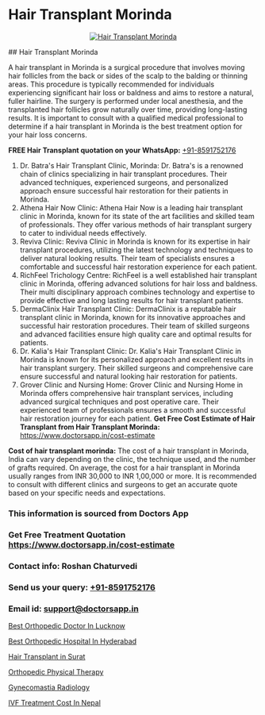 # Hair Transplant Morinda

<p align="center">
  <a href="https://doctorsapp.co.in/uploads/treatment_image/Finding%20the%20best%20hair%20clinic.jpg">
    <img src="https://doctorsapp.co.in/treatment/hair-transplant" alt="Hair Transplant Morinda">
  </a>
</p>
## Hair Transplant Morinda

A hair transplant in Morinda is a surgical procedure that involves moving hair follicles from the back or sides of the scalp to the balding or thinning areas. This procedure is typically recommended for individuals experiencing significant hair loss or baldness and aims to restore a natural, fuller hairline. The surgery is performed under local anesthesia, and the transplanted hair follicles grow naturally over time, providing long-lasting results. It is important to consult with a qualified medical professional to determine if a hair transplant in Morinda is the best treatment option for your hair loss concerns.

**FREE Hair Transplant quotation on your WhatsApp:**  [+91-8591752176](https://api.whatsapp.com/send?phone=8591752176)

1) Dr. Batra's   Hair Transplant Clinic, Morinda: Dr. Batra's is a renowned chain of clinics specializing in hair transplant procedures. Their advanced techniques, experienced surgeons, and personalized approach ensure successful hair restoration for their patients in Morinda.
2) Athena Hair Now Clinic: Athena Hair Now is a leading hair transplant clinic in Morinda, known for its state of the art facilities and skilled team of professionals. They offer various methods of hair transplant surgery to cater to individual needs effectively.
3) Reviva Clinic: Reviva Clinic in Morinda is known for its expertise in hair transplant procedures, utilizing the latest technology and techniques to deliver natural looking results. Their team of specialists ensures a comfortable and successful hair restoration experience for each patient.
4) RichFeel Trichology Centre: RichFeel is a well established hair transplant clinic in Morinda, offering advanced solutions for hair loss and baldness. Their multi disciplinary approach combines technology and expertise to provide effective and long lasting results for hair transplant patients.
5) DermaClinix   Hair Transplant Clinic: DermaClinix is a reputable hair transplant clinic in Morinda, known for its innovative approaches and successful hair restoration procedures. Their team of skilled surgeons and advanced facilities ensure high quality care and optimal results for patients.
6) Dr. Kalia's Hair Transplant Clinic: Dr. Kalia's Hair Transplant Clinic in Morinda is known for its personalized approach and excellent results in hair transplant surgery. Their skilled surgeons and comprehensive care ensure successful and natural looking hair restoration for patients.
7) Grover Clinic and Nursing Home: Grover Clinic and Nursing Home in Morinda offers comprehensive hair transplant services, including advanced surgical techniques and post operative care. Their experienced team of professionals ensures a smooth and successful hair restoration journey for each patient.
**Get Free Cost Estimate of Hair Transplant from Hair Transplant Morinda:** https://www.doctorsapp.in/cost-estimate

**Cost of hair transplant morinda:**
The cost of a hair transplant in Morinda, India can vary depending on the clinic, the technique used, and the number of grafts required. On average, the cost for a hair transplant in Morinda usually ranges from INR 30,000 to INR 1,00,000 or more. It is recommended to consult with different clinics and surgeons to get an accurate quote based on your specific needs and expectations.

### This information is sourced from Doctors App 
### Get Free Treatment Quotation https://www.doctorsapp.in/cost-estimate
### Contact info: Roshan Chaturvedi 
### Send us your query: [+91-8591752176](https://api.whatsapp.com/send?phone=8591752176) 
### Email id: support@doctorsapp.in

[Best Orthopedic Doctor In Lucknow](https://www.linkedin.com/pulse/best-orthopedic-doctor-lucknow-doctorsapp-united-arab-emirates-9y46e?trackingId=kdiI0cRIwPfs4sN4WQ%2BUog%3D%3D&lipi=urn%3Ali%3Apage%3Ad_flagship3_company_admin%3Bc8cvKR%2BzQDObJJNC2LloLw%3D%3D)

[Best Orthopedic Hospital In Hyderabad](https://www.linkedin.com/pulse/best-orthopedic-hospital-hyderabad-doctorsappin-wmkyc?trackingId=DKGRn5j9owbRRcrKSujShA%3D%3D&lipi=urn%3Ali%3Apage%3Ad_flagship3_company_admin%3BcTUR6naWQkWjeA%2BR15noZQ%3D%3D)

[Hair Transplant in Surat](https://medium.com/@devenderrathi97/hair-transplant-in-surat-a3eaaaffd75e)

[Orthopedic Physical Therapy](https://medium.com/@vimalrana22/orthopedic-physical-therapy-9272305cf349)

[Gynecomastia Radiology](https://doctors-apps.github.io/doctorsapp/gynecomastia-radiology)

[IVF Treatment Cost In Nepal](https://doctors-apps.github.io/doctorsapp/ivf-treatment-cost-in-nepal)

